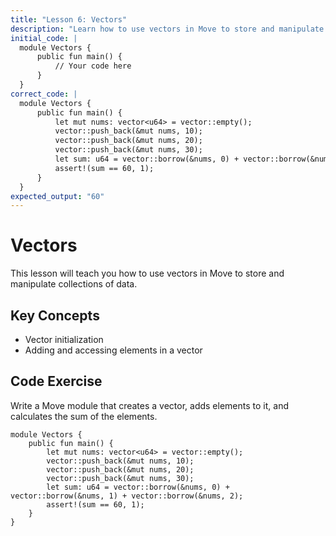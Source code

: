 ```yaml
---
title: "Lesson 6: Vectors"
description: "Learn how to use vectors in Move to store and manipulate collections of data."
initial_code: |
  module Vectors {
      public fun main() {
          // Your code here
      }
  }
correct_code: |
  module Vectors {
      public fun main() {
          let mut nums: vector<u64> = vector::empty();
          vector::push_back(&mut nums, 10);
          vector::push_back(&mut nums, 20);
          vector::push_back(&mut nums, 30);
          let sum: u64 = vector::borrow(&nums, 0) + vector::borrow(&nums, 1) + vector::borrow(&nums, 2);
          assert!(sum == 60, 1);
      }
  }
expected_output: "60"
---
```


# Vectors

This lesson will teach you how to use vectors in Move to store and manipulate collections of data.

## Key Concepts

- Vector initialization
- Adding and accessing elements in a vector

## Code Exercise

Write a Move module that creates a vector, adds elements to it, and calculates the sum of the elements.

```move
module Vectors {
    public fun main() {
        let mut nums: vector<u64> = vector::empty();
        vector::push_back(&mut nums, 10);
        vector::push_back(&mut nums, 20);
        vector::push_back(&mut nums, 30);
        let sum: u64 = vector::borrow(&nums, 0) + vector::borrow(&nums, 1) + vector::borrow(&nums, 2);
        assert!(sum == 60, 1);
    }
}
